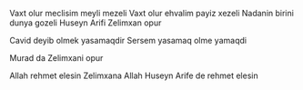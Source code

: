 Vaxt olur meclisim meyli mezeli
Vaxt olur ehvalim payiz xezeli
Nadanin birini dunya gozeli
Huseyn Arifi Zelimxan opur

Cavid deyib olmek yasamaqdir
Sersem yasamaq olme yamaqdi

Murad da Zelimxani opur

Allah rehmet elesin Zelimxana
Allah Huseyn Arife de rehmet elesin

